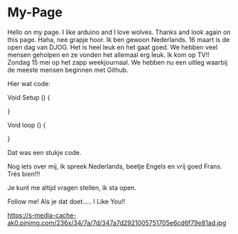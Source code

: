 # My-Page
Hello on my page.
I like arduino and I love wolves.
Thanks and look again on this page.
Haha, nee grapje hoor.
Ik ben gewoon Nederlands.
16 maart is de open dag van DJOG.
Het is heel leuk en het gaat goed. 
We hebben veel mensen geholpen en ze vonden het allemaal erg leuk.
Ik kom op TV!! Zondag 15 mei op het zapp weekjournaal.
We hebben nu een uitleg waarbij de meeste mensen beginnen met Github.

Hier wat code:


Void Setup () {

}

Void loop () {

}

Dat was een stukje code.

Nog iets over mij, ik spreek Nederlands, beetje Engels en vrij goed Frans. Très bien!!!

Je kunt me altijd vragen stellen, ik sta open.

Follow me!
Als je dat doet.....
I Like You!!


https://s-media-cache-ak0.pinimg.com/236x/34/7a/7d/347a7d2921005751705e6cd6f79e81ad.jpg
